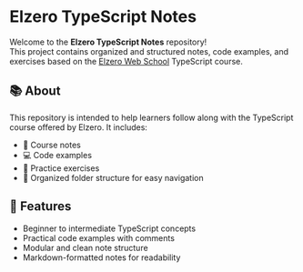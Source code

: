 # Elzero TypeScript Notes

Welcome to the **Elzero TypeScript Notes** repository!  
This project contains organized and structured notes, code examples, and exercises based on the [Elzero Web School](https://elzero.org/) TypeScript course.

## 📚 About

This repository is intended to help learners follow along with the TypeScript course offered by Elzero. It includes:

- 📒 Course notes
- 💻 Code examples
- 🧪 Practice exercises
- 📁 Organized folder structure for easy navigation

## 🚀 Features

- Beginner to intermediate TypeScript concepts
- Practical code examples with comments
- Modular and clean note structure
- Markdown-formatted notes for readability
